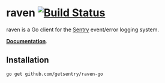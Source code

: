 # raven [![Build Status](https://travis-ci.org/getsentry/raven-go.png?branch=master)](https://travis-ci.org/getsentry/raven-go)

raven is a Go client for the [Sentry](https://github.com/getsentry/sentry)
event/error logging system.

[**Documentation**](http://godoc.org/github.com/getsentrye/raven-go).

## Installation

```text
go get github.com/getsentry/raven-go
```
